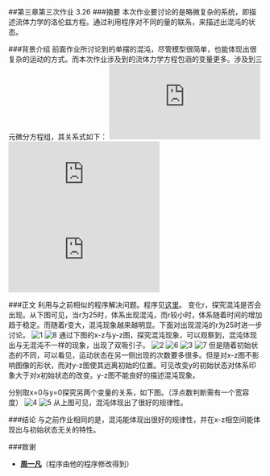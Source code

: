 ##第三章第三次作业 3.26
###摘要
本次作业要讨论的是略微复杂的系统，即描述流体力学的洛伦兹方程。通过利用程序对不同的量的联系，来描述出混沌的状态。

###背景介绍
前面作业所讨论到的单摆的混沌，尽管模型很简单，也能体现出很复杂的运动的方式。而本次作业涉及到的流体力学方程包涵的变量更多。涉及到三元微分方程组，其关系式如下：
![](http://latex.codecogs.com/gif.latex?%5Cfrac%7Bdx%7D%7Bdt%7D%3D%5Csigma%28y-x%29)
![](http://latex.codecogs.com/gif.latex?%5Cfrac%7Bdy%7D%7Bdt%7D%3D-xz&plus;rx-y)
![](http://latex.codecogs.com/gif.latex?%5Cfrac%7Bdz%7D%7Bdt%7D%3Dxy-bz)

###正文
利用与之前相似的程序解决问题。程序见[这里](https://github.com/PatYoung/computationalphysics_N2013301020016/blob/master/10/02.py)。
变化r，探究混沌是否会出现。从下图可见，当r为25时，体系出现混沌，而r较小时，体系随着时间的增加趋于稳定。而随着r变大，混沌现象越来越明显。下面对出现混沌的r为25时进一步讨论。
![1](https://github.com/PatYoung/computationalphysics_N2013301020016/blob/master/10/01.png?raw=true)
![8](https://github.com/PatYoung/computationalphysics_N2013301020016/blob/master/10/08.png?raw=true)
通过下图的x-z与y-z图，探究混沌现象，可以观察到，混沌体现出与无混沌不一样的现象，出现了双吸引子。
![2](https://github.com/PatYoung/computationalphysics_N2013301020016/blob/master/10/02.png?raw=true)
![6](https://github.com/PatYoung/computationalphysics_N2013301020016/blob/master/10/06.png?raw=true)
![3](https://github.com/PatYoung/computationalphysics_N2013301020016/blob/master/10/03.png?raw=true)
![7](https://github.com/PatYoung/computationalphysics_N2013301020016/blob/master/10/07.png?raw=true)
但是随着初始状态的不同，可以看见，运动状态在另一侧出现的次数要多很多。但是对x-z图不影响图像的形状，而对y-z图使其远离初始的位置。可见改变y的初始状态对体系印象大于对x初始状态的改变。y-z图不能良好的描述混沌现象。

分别取x=0与y=0探究另两个变量的关系，如下图。（浮点数判断需有一个宽容度）
![4](https://github.com/PatYoung/computationalphysics_N2013301020016/blob/master/10/04.png?raw=true)
![5](https://github.com/PatYoung/computationalphysics_N2013301020016/blob/master/10/05.png?raw=true)
从上图可见，混沌体现出了很好的规律性。


###结论
与之前作业相同的是，混沌能体现出很好的规律性，并在x-z相空间能体现出与初始状态无关的特性。


###致谢
- [**周一凡**](https://github.com/fxdhi/computationalphysics_N2013301020017)（程序由他的程序修改得到）